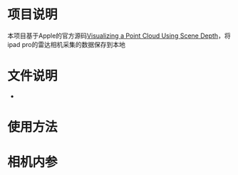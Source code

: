# 项目说明
本项目基于Apple的官方源码[Visualizing a Point Cloud Using Scene Depth](https://developer.apple.com/documentation/arkit/visualizing_a_point_cloud_using_scene_depth?changes=latest_minor)，将ipad pro的雷达相机采集的数据保存到本地

# 文件说明
- 
# 使用方法

# 相机内参